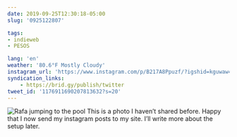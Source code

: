 ```yaml
---
date: 2019-09-25T12:30:18-05:00
slug: '0925122807'

tags:
- indieweb
- PESOS

lang: 'en'
weather: '80.6°F Mostly Cloudy'
instagram_url: 'https://www.instagram.com/p/B217A8Ppuzf/?igshid=kguwaw4xgfcq'
syndication_links:
    - https://brid.gy/publish/twitter
tweet_id: '1176911690207813632?s=20'
---
```

![Rafa jumping to the pool](https://ramiroruiz.com/uploads/photos/19/0925122807/rafa-jumping-to-the-pool.jpg)
This is a photo I haven’t shared before.
Happy that I now send my instagram posts to my site. 
I’ll write more about the setup later.

 